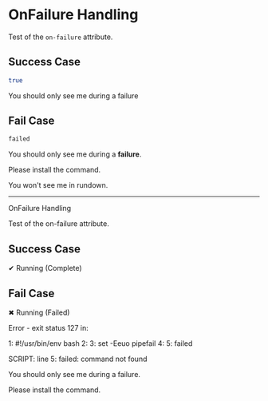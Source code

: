 # OnFailure Handling <r section="on_failure"/>

Test of the `on-failure` attribute.

## Success Case

``` bash
true
```

<r on-failure>You should only see me during a failure</r>

## Fail Case

``` bash
failed
```

<r on-failure>You should only see me during a **failure**.</r>

<r on-failure="command not found">Please install the command.</r>

<r on-failure="no match">You won't see me in rundown.</r>

-----

OnFailure Handling

  Test of the  on-failure  attribute.


  ## Success Case

  ✔ Running (Complete)

  ## Fail Case

  ✖ Running (Failed)


Error - exit status 127 in:

  1: #!/usr/bin/env bash
  2: 
  3: set -Eeuo pipefail
  4: 
  5: failed

SCRIPT: line 5: failed: command not found


You should only see me during a failure.

Please install the command.
